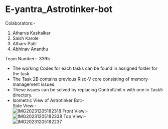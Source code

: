 # E-yantra_Astrotinker-bot
Colaborators:-
1. Atharva Kashalkar
2. Saish Karole
3. Atharv Patil
4. Abhinav Ananthu

Team Number:- 3395</br>

- The working Codes for each tasks can be found in assigned folder for the task.</br>
- The Task 2B contains previous Risc-V core consisting of memory management issues.</br>
- These issues can be solved by replacing ControlUnit.v with one in Task5 directory.</br>
- Isometric View of Astrotinker Bot:- </br>
Side View:-</br>
![IMG20231205182318](https://github.com/RapidRoger18/E-yantra_Astrotinker-bot/assets/129577555/f2386f47-8ce9-4e4f-b374-a721c3b2814a)
Front View:-</br>
![IMG20231205182338](https://github.com/RapidRoger18/E-yantra_Astrotinker-bot/assets/129577555/c7987bfc-e50a-45ca-94b4-7ffc113dbe69)
Top View:-</br>
![IMG20231205182237](https://github.com/RapidRoger18/E-yantra_Astrotinker-bot/assets/129577555/e0428045-599b-4388-b513-b581bfcf3f11)
